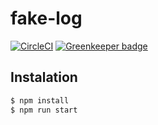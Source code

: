 # fake-log

[![CircleCI](https://img.shields.io/circleci/project/github/wulkanowy/fake-log.svg)](https://circleci.com/gh/wulkanowy/fake-log)
[![Greenkeeper badge](https://badges.greenkeeper.io/wulkanowy/fake-log.svg)](https://greenkeeper.io/)


## Instalation

```bash
$ npm install
$ npm run start
```
